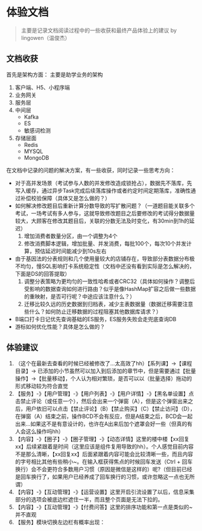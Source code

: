 # 体验文档
> 主要是记录文档阅读过程中的一些收获和最终产品体验上的建议 by lingowen（温俊杰）

## 文档收获
首先是架构方面：
主要是助学业务的架构
1. 客户端、H5、小程序端
2. 业务网关
3. 服务层
4. 中间层
    - Kafka
    - ES
    - 敏感词检测
5. 存储层面
    - Redis
    - MYSQL
    - MongoDB

在文档中记录的问题的解决方案，有一些收获，同时记录一些思考方向：
- 对于高并发场景（考试参与人数的并发修改造成锁抢占），数据先不落库，先写入缓存，通过异步Task完成后续落库操作或者约定时间定期落库，准确性通过补偿校验保障（具体又是怎么做的？）
- 如何解决修改题目后重新计算分数导致的写扩散问题？（一道题目能关联多个考试，一场考试有多人参与，这就导致修改题目之后要修改的考试得分数据量较大，大顾客在修改其题目后，关联的分数无法及时变化，有30min到1h的延迟）
    1. 增加消费者数量分区，由一个调整为4个
    2. 修改消费脚本逻辑，增加批量、并发消费，每批100个，每次10个并发计算，预估延迟时间能减少到10s左右
- 由于基因法的分表规则和几个使用量较大的店铺存在，导致部分表数据分布极不均匀，慢SQL影响打卡系统稳定性（文档中还没有看到实际是怎么解决的，下面是DS的回答提取）
    1. 调整分表策略为更均匀的一致性哈希或者CRC32（具体如何操作？调整后受影响的数据查询如何进行路由？似乎是像HashMap扩容之后做一些数据的重映射，是否可行呢？中途应该注意什么？）
    2. 迁移比较久远的历史数据到归档表，减少主表数据量（数据迁移需要注意些什么？如何防止迁移数据的过程阻塞其他数据库请求？）
- B端口打卡日记优先查询基础的ES服务，ES服务失败会走兜底查询DB
- 游标如何优化性能？具体是怎么做的？

## 体验建议
1. （这个在最新去查看的时候已经被修改了...太高效了hh）【系列课】->【课程目录】-> 已添加的小节虽然可以加入到后添加的章节中，但是需要通过【批量操作】->【批量移动】，个人认为相对繁琐，是否可以以（批量选择）拖动的形式移动较为符合直觉
2. 【服务】-》【用户管理】-》【用户列表】-》【用户详情】-》【黑名单设置】点击禁止评论（或任意一个），然后会出来一个弹窗（A），但是这个弹窗出来之后，用户依旧可以点击【禁止评论】（B）【禁止购买】（C）【禁止访问】（D），在弹窗（A）结束之前，操作BCD不会有反应，但是A结束之后，BCD会一起出来...如果这不是有意设计的，也许在A出来后加个遮罩会好一些（但真的有人会这么操作吗hh）
3. 【内容】-》【圈子】-》【圈子管理】-》【动态详情】这里的楼中楼【xx回复xx】后续紧跟着是时间（这里应该是组件复用导致的hh）。个人感觉目前内容不是那么清晰，【xx回复xx】后面紧跟着内容可能会比较清晰一些，而且内容的字号相比其他有些稍小~。在输入框获得焦点的时候回车发送（Ctrl + 回车换行）会不会更符合多数用户习惯（原因是微信是这样的）呢?（但目前已经是回车换行了，如果用户已经养成了回车换行的习惯，或许忽略这一点也无所谓）
4. 【内容】-》【互动管理】-》【运营设置】这里开启引流设置了以后，信息采集部分的选项会被底边栏遮住一半，而且整个页面是无法下拉的。
5. 【内容】-》【互动管理】-》【付费问答】这里的排序功能和第一点是类似的~ 并不直观
6. 【服务】模块切换左边栏有概率出现：

